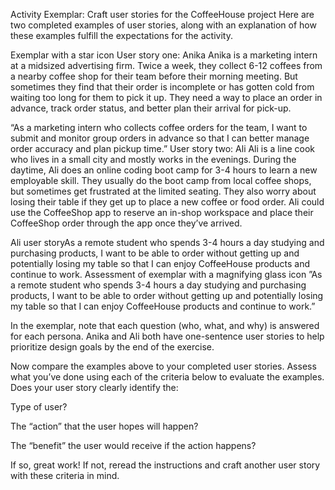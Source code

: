 Activity Exemplar: Craft user stories for the CoffeeHouse project
Here are two completed examples of user stories, along with an explanation of how these examples fulfill the expectations for the activity. 

Exemplar with a star icon 
User story one: Anika
Anika is a marketing intern at a midsized advertising firm. Twice a week, they collect 6-12 coffees from a nearby coffee shop for their team before their morning meeting. But sometimes they find that their order is incomplete or has gotten cold from waiting too long for them to pick it up. They need a way to place an order in advance, track order status, and better plan their arrival for pick-up. 


“As a marketing intern who collects coffee orders for the team, I want to submit and monitor group orders in advance so that I can better manage order accuracy and plan pickup time.”
User story two: Ali
Ali is a line cook who lives in a small city and mostly works in the evenings. During the daytime, Ali does an online coding boot camp for 3-4 hours to learn a new employable skill. They usually do the boot camp from local coffee shops, but sometimes get frustrated at the limited seating. They also worry about losing their table if they get up to place a new coffee or food order. Ali could use the CoffeeShop app to reserve an in-shop workspace and place their CoffeeShop order through the app once they’ve arrived. 

Ali user storyAs a remote student who spends 3-4 hours a day studying and purchasing products, I want to be able to order without getting up and potentially losing my table so that I can enjoy CoffeeHouse products and continue to work.
Assessment of exemplar with a magnifying glass icon
”As a remote student who spends 3-4 hours a day studying and purchasing products, I want to be able to order without getting up and potentially losing my table so that I can enjoy CoffeeHouse products and continue to work.”


In the exemplar, note that each question (who, what, and why) is answered for each persona. Anika and Ali both have one-sentence user stories to help prioritize design goals by the end of the exercise.

Now compare the examples above to your completed user stories. Assess what you’ve done using each of the criteria below to evaluate the examples. Does your user story clearly identify the:

Type of user?

The “action” that the user hopes will happen?

The “benefit” the user would receive if the action happens? 

If so, great work! If not, reread the instructions and craft another user story with these criteria in mind.

